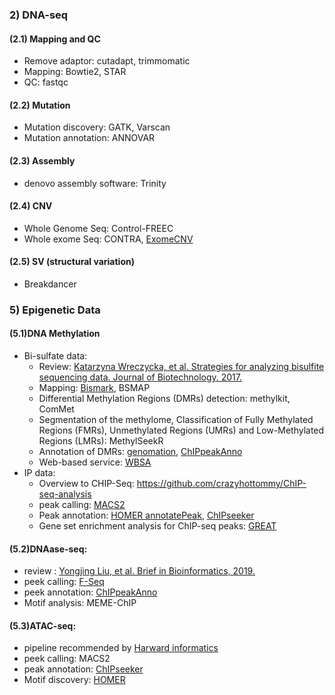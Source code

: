 ### 2) DNA-seq  
#### (2.1) Mapping and QC  
- Remove adaptor: cutadapt, trimmomatic
- Mapping: Bowtie2, STAR  
- QC: fastqc  
#### (2.2) Mutation
- Mutation discovery: GATK, Varscan
- Mutation annotation: ANNOVAR
#### (2.3) Assembly
- denovo assembly software: Trinity
#### (2.4) CNV
- Whole Genome Seq: Control-FREEC  
- Whole exome Seq: CONTRA, [ExomeCNV](https://www.ncbi.nlm.nih.gov/pmc/articles/PMC3179661/)
#### (2.5) SV (structural variation)
- Breakdancer

### 5) Epigenetic Data
#### (5.1)DNA Methylation 
 - Bi-sulfate data:
   - Review: [Katarzyna Wreczycka, et al. Strategies for analyzing bisulfite sequencing data. Journal of Biotechnology. 2017.](https://www.sciencedirect.com/science/article/pii/S0168165617315936)
   - Mapping: [Bismark](http://www.bioinformatics.babraham.ac.uk/projects/bismark/), BSMAP
   - Differential Methylation Regions (DMRs) detection: methylkit, ComMet
   - Segmentation of the methylome, Classification of Fully Methylated Regions (FMRs), Unmethylated Regions (UMRs) and Low-Methylated Regions (LMRs): MethylSeekR
   - Annotation of DMRs: [genomation](https://bioconductor.org/packages/release/bioc/html/genomation.html), [ChIPpeakAnno](https://www.bioconductor.org/packages/release/bioc/html/ChIPpeakAnno.html)  
   - Web-based service: [WBSA](http://wbsa.big.ac.cn/)
 - IP data:
   - Overview to CHIP-Seq: https://github.com/crazyhottommy/ChIP-seq-analysis
   - peak calling: [MACS2](https://github.com/taoliu/MACS/wiki/Advanced:-Call-peaks-using-MACS2-subcommands)
   - Peak annotation: [HOMER annotatePeak](http://homer.ucsd.edu/homer/ngs/annotation.html), [ChIPseeker](http://bioconductor.org/packages/release/bioc/html/ChIPseeker.html)
   - Gene set enrichment analysis for ChIP-seq peaks: [GREAT](http://bejerano.stanford.edu/great/public/html/)
   
#### (5.2)DNAase-seq: 
- review : [Yongjing Liu, et al. Brief in Bioinformatics, 2019.](https://academic.oup.com/bib/article-abstract/20/5/1865/5053117?redirectedFrom=fulltext)
- peek calling:  [F-Seq](http://fureylab.web.unc.edu/software/fseq/)
- peek annotation: [ChIPpeakAnno](https://www.bioconductor.org/packages/release/bioc/html/ChIPpeakAnno.html)
- Motif analysis: MEME-ChIP
#### (5.3)ATAC-seq:
 - pipeline recommended by [Harward informatics](https://github.com/harvardinformatics/ATAC-seq)
 - peek calling: MACS2
 - peak annotation: [ChIPseeker](https://bioconductor.org/packages/release/bioc/html/ChIPseeker.html)
 - Motif discovery: [HOMER](http://homer.ucsd.edu/homer/introduction/basics.html)
 
